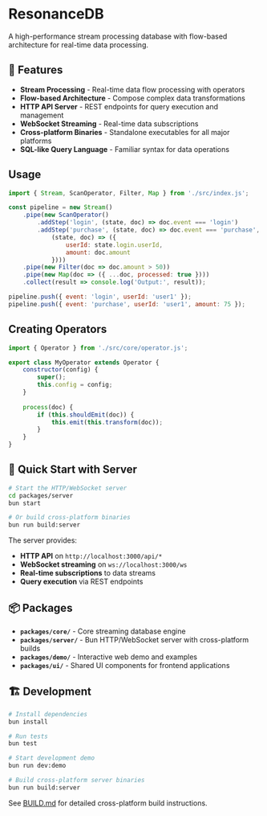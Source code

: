 # ResonanceDB

A high-performance stream processing database with flow-based architecture for real-time data processing.

## 🌟 Features

- **Stream Processing** - Real-time data flow processing with operators
- **Flow-based Architecture** - Compose complex data transformations
- **HTTP API Server** - REST endpoints for query execution and management  
- **WebSocket Streaming** - Real-time data subscriptions
- **Cross-platform Binaries** - Standalone executables for all major platforms
- **SQL-like Query Language** - Familiar syntax for data operations

## Usage

```javascript
import { Stream, ScanOperator, Filter, Map } from './src/index.js';

const pipeline = new Stream()
    .pipe(new ScanOperator()
        .addStep('login', (state, doc) => doc.event === 'login')
        .addStep('purchase', (state, doc) => doc.event === 'purchase',
            (state, doc) => ({ 
                userId: state.login.userId,
                amount: doc.amount 
            })))
    .pipe(new Filter(doc => doc.amount > 50))
    .pipe(new Map(doc => ({ ...doc, processed: true })))
    .collect(result => console.log('Output:', result));

pipeline.push({ event: 'login', userId: 'user1' });
pipeline.push({ event: 'purchase', userId: 'user1', amount: 75 });
```

## Creating Operators

```javascript
import { Operator } from './src/core/operator.js';

export class MyOperator extends Operator {
    constructor(config) {
        super();
        this.config = config;
    }
    
    process(doc) {
        if (this.shouldEmit(doc)) {
            this.emit(this.transform(doc));
        }
    }
}
```

## 🚀 Quick Start with Server

```bash
# Start the HTTP/WebSocket server
cd packages/server
bun start

# Or build cross-platform binaries
bun run build:server
```

The server provides:
- **HTTP API** on `http://localhost:3000/api/*`
- **WebSocket streaming** on `ws://localhost:3000/ws`
- **Real-time subscriptions** to data streams
- **Query execution** via REST endpoints

## 📦 Packages

- **`packages/core/`** - Core streaming database engine  
- **`packages/server/`** - Bun HTTP/WebSocket server with cross-platform builds
- **`packages/demo/`** - Interactive web demo and examples
- **`packages/ui/`** - Shared UI components for frontend applications

## 🏗️ Development

```bash
# Install dependencies
bun install

# Run tests  
bun test

# Start development demo
bun run dev:demo

# Build cross-platform server binaries
bun run build:server
```

See [BUILD.md](./BUILD.md) for detailed cross-platform build instructions.